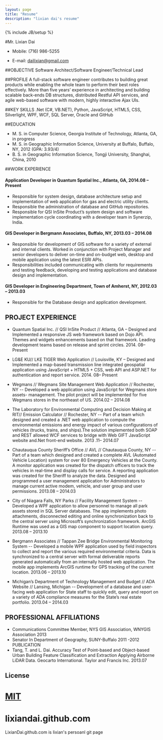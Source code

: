 ```yaml
---
layout: page
title: "Resume"
description: "lixian dai's resume"
---
```

{% include JB/setup %}

#Mr. Lixian Dai

+ Mobile: (716) 986-5255 

+ E-mail: dailixian@gmail.com 

##OBJECTIVE
Software Architect/Software Engineer/Technical Lead 

##PROFILE
A full-stack software engineer contributes to building great products while enabling the whole team to perform their best roles effectively. More than five years’ experience in architecting and building scalable back-ends DB structures, distributed Restful API services, and agile web-based software with modern, highly interactive Ajax UIs. 

##KEY SKILLS
.Net (C#, VB.NET), Python, JavaScript, HTML5, CSS, Silverlight, WPF, WCF, SQL Server, Oracle and GitHub 

##EDUCATION
+ M. S. in Computer Science, Georgia Institute of Technology, Atlanta, GA, in progress
+ M. S. in Geographic Information Science, University at Buffalo, Buffalo, NY, 2012 (GPA: 3.93/4)
+ B. S. in Geographic Information Science, Tongji University, Shanghai, China, 2010 

##WORK EXPERIENCE

#### Application Developer in Quantum Spatial Inc., Atlanta, GA, 2014.08 – Present
+ Responsible for system design, database architecture setup and implementation of web application for gas and electric utility clients.
+ Responsible the administration of database and GitHub repositories.
+ Responsible for QSI InSite Product’s system design and software implementation cycle coordinating with a developer team in Synerzip, India.

#### GIS Developer in Bergmann Associates, Buffalo, NY, 2013.03 – 2014.08
+ Responsible for development of GIS software for a variety of external and internal clients. Worked in conjunction with Project Manager and senior developers to deliver on-time and on-budget web, desktop and mobile application using the latest ESRI APIs.
+ Responsibilities included communicating with clients for requirements and testing feedback, developing and testing applications and database design and implementation.

#### GIS Developer in Engineering Department, Town of Amherst, NY, 2012.03 – 2013.03
+ Responsible for the Database design and application development. 

## PROJECT EXPERIENCE

+ Quantum Spatial Inc. // QSI InSite Product // Atlanta, GA – Designed and Implemented a responsive JS web framework based on Dojo API. Themes and widgets enhancements based on that framework. Leading development teams based on release and sprint circles. 2014. 08– Present

+ LG&E KU// LKE TIGER Web Application // Louisville, KY – Designed and Implemented a map-based transmission line integrated geospatial application using JavaScript + HTML5 + CSS, web API and ASP.NET for authentication and report service. 2014. 08– Present

+ Wegmans // Wegmans Site Management Web Application // Rochester, NY -- Developed a web application using JavaScript for Wegmans store assets- management. The pilot project will be implemented for five Wegmans stores in the northeast of US. 2014.02 – 2014.08

+ The Laboratory for Environmental Computing and Decision Making at RIT// Emission Calculator // Rochester, NY -- Part of a team which designed and created a .NET web application to compute the environmental emissions and energy impact of various configurations of vehicles (trucks, trains, and ships).The solution implemented both SOAP and REST allowed WCF services to bridge with Web GIFT JavaScript website and.Net front-end website. 2013 .11– 2014.07

+ Chautauqua County Sheriff’s Office // AVL // Chautauqua County, NY -- Part of a team which designed and created a complete AVL (Automated Vehicle Location) system for over 80 Emergency Vehicles at the County. A monitor application was created for the dispatch officers to track the vehicles in real-time and display calls for service. A reporting application was created for the Sheriff to analyze the data. Designed and programmed a user management application for Administrators to manage current active modem, vehicle, and user group and user permissions. 2013.08 – 2014.03

+ City of Niagara Falls, NY Parks // Facility Management System -- Developed a WPF application to allow personnel to manage all park assets stored in SQL Server databases. The app implements photo attachments, disconnected editing and online synchronization back to the central server using Microsoft’s synchronization framework. ArcGIS Runtime was used as a GIS map component to support location query. 2013.08 – 2013.10

+ Bergmann Associates // Tappan Zee Bridge Environmental Monitoring System -- Developed a mobile WPF application used by field inspectors to collect and report the various required environmental criteria. Data is synchronized to a central server with formal deliverable reports generated automatically from an internally hosted web application. The mobile app implements ArcGIS runtime for GPS tracking of the current location. 2013.06 – 2013.10

+ Michigan’s Department of Technology Management and Budget // ADA Website // Lansing, Michigan -- Development of a database and user-facing web application for State staff to quickly edit, query and report on a variety of ADA compliance measures for the State’s real estate portfolio. 2013.04 – 2014.03 

## PROFESSIONAL AFFILIATIONS

+ Communications Committee Member, NYS GIS Association, WNYGIS Association 2013
+ Senator In Department of Geography, SUNY-Buffalo 2011 -2012 PUBLICATION
+ Tang, T. and L. Dai. Accuracy Test of Point-based and Object-based Urban Building Feature Classification and Extraction Applying Airborne LiDAR Data. Geocarto International. Taylor and Francis Inc. 2013.07


## License

[MIT](http://opensource.org/licenses/MIT)
=======
# lixiandai.github.com
LixianDai.github.com is lixian's persoanl git page

